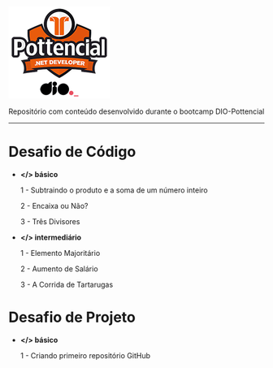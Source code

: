 ![Logo.png](https://github.com/fgandraf/dio-bootcamp-pottencial/blob/main/Assets/Logo.png)

Repositório com conteúdo desenvolvido durante o bootcamp DIO-Pottencial

---

# Desafio de Código

- **</> básico**
  
  1 - Subtraindo o produto e a soma de um número inteiro
  
  2 - Encaixa ou Não?
  
  3 - Três Divisores

- **</> intermediário**
  
  1 - Elemento Majoritário
  
  2 - Aumento de Salário
  
  3 - A Corrida de Tartarugas


# Desafio de Projeto

- **</> básico**
  
  1 - Criando primeiro repositório GitHub
